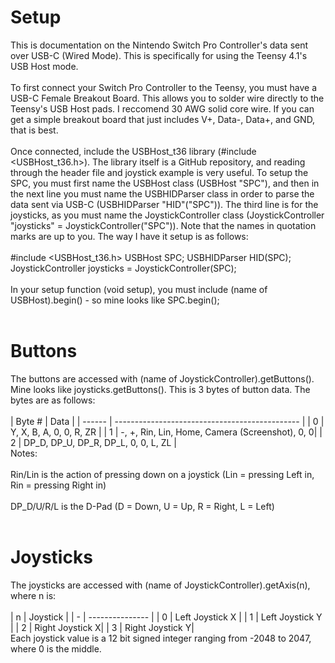 # Setup
This is documentation on the Nintendo Switch Pro Controller's data sent over USB-C (Wired Mode). This is specifically for using the Teensy 4.1's USB Host mode.<br><br>
To first connect your Switch Pro Controller to the Teensy, you must have a USB-C Female Breakout Board. This allows you to solder wire directly to the Teensy's USB Host pads. I reccomend 30 AWG solid core wire. If you can get a simple breakout board that just includes V+, Data-, Data+, and GND, that is best.<br><br>
Once connected, include the USBHost_t36 library (#include <USBHost_t36.h>). The library itself is a GitHub repository, and reading through the header file and joystick example is very useful. To setup the SPC, you must first name the USBHost class (USBHost "SPC"), and then in the next line you must name the USBHIDParser class in order to parse the data sent via USB-C (USBHIDParser "HID"("SPC")). The third line is for the joysticks, as you must name the JoystickController class (JoystickController "joysticks" = JoystickController("SPC")). Note that the names in quotation marks are up to you. The way I have it setup is as follows:<br><br>
#include <USBHost_t36.h>
USBHost SPC;
USBHIDParser HID(SPC);
JoystickController joysticks = JoystickController(SPC);<br><br>
In your setup function (void setup), you must include (name of USBHost).begin() - so mine looks like SPC.begin();<br><br>
# Buttons
The buttons are accessed with (name of JoystickController).getButtons(). Mine looks like joysticks.getButtons(). This is 3 bytes of button data. The bytes are as follows:<br><br>
| Byte # | Data                                           |
| ------ | ---------------------------------------------- |
| 0      | Y, X, B, A, 0, 0, R, ZR                        |
| 1      | -, +, Rin, Lin, Home, Camera (Screenshot), 0, 0|
| 2      | DP_D, DP_U, DP_R, DP_L, 0, 0, L, ZL            |
<br>
Notes:<br><br>
Rin/Lin is the action of pressing down on a joystick (Lin = pressing Left in, Rin = pressing Right in)<br><br>
DP_D/U/R/L is the D-Pad (D = Down, U = Up, R = Right, L = Left)<br><br>
# Joysticks
The joysticks are accessed with (name of JoystickController).getAxis(n), where n is:<br><br>
| n | Joystick        |
| - | --------------- |
| 0 | Left Joystick X |
| 1 | Left Joystick Y |
| 2 | Right Joystick X|
| 3 | Right Joystick Y|
<br>
Each joystick value is a 12 bit signed integer ranging from -2048 to 2047, where 0 is the middle.
